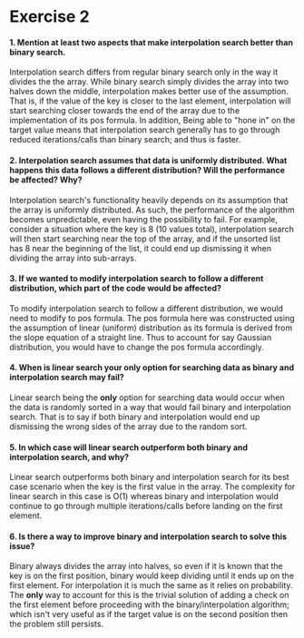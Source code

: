# Exercise 2

    

#### 1. Mention at least two aspects that make interpolation search better than binary search.

Interpolation search differs from regular binary search only in the way it divides the the array. While binary search simply divides the array into two halves down the middle, interpolation makes better use of the assumption. That is, if the value of the key is closer to the last element, interpolation will start searching closer towards the end of the array due to the implementation of its pos formula. In addition, Being able to "hone in" on the target value means that interpolation search generally has to go through reduced iterations/calls than binary search; and thus is faster. 

#### 2. Interpolation search assumes that data is uniformly distributed. What happens this data follows a different distribution? Will the performance be affected? Why?

Interpolation search's functionality heavily depends on its assumption that the array is uniformly distributed. As such, the performance of the algorithm becomes unpredictable, even having the possibility to fail. For example, consider a situation where the key is 8 (10 values total), interpolation search will then start searching near the top of the array, and if the unsorted list has 8 near the beginning of the list, it could end up dismissing it when dividing the array into sub-arrays.

#### 3. If we wanted to modify interpolation search to follow a different distribution, which part of the code would be affected?

To modify interpolation search to follow a different distribution, we would need to modify to pos formula. The pos formula here was constructed using the assumption of linear (uniform) distribution as its formula is derived from the slope equation of a straight line. Thus to account for say Gaussian distribution, you would have to change the pos formula accordingly.

#### 4. When is linear search your only option for searching data as binary and interpolation search may fail?

Linear search being the **only** option for searching data would occur when the data is randomly sorted in a way that would fail binary and interpolation search. That is to say if both binary and interpolation would end up dismissing the wrong sides of the array due to the random sort.

#### 5. In which case will linear search outperform both binary and interpolation search, and why?

Linear search outperforms both binary and interpolation search for its best case scenario when the key is the first value in the array. The complexity for linear search in this case is O(1) whereas binary and interpolation would continue to go through multiple iterations/calls before landing on the first element.

#### 6. Is there a way to improve binary and interpolation search to solve this issue?

Binary always divides the array into halves, so even if it is known that the key is on the first position, binary would keep dividing until it ends up on the first element. For interpolation it is much the same as it relies on probability. The **only** way to account for this is the trivial solution of adding a check on the first element before proceeding with the binary/interpolation algorithm; which isn't very useful as if the target value is on the second position then the problem still persists.

